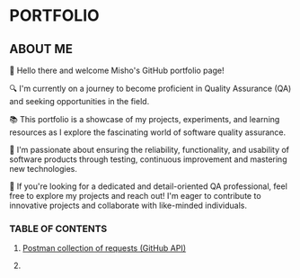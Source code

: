 # PORTFOLIO

## ABOUT ME

👋 Hello there and welcome Misho's GitHub portfolio page!

🔍 I'm currently on a journey to become proficient in Quality Assurance (QA) and seeking opportunities in the field.

📚 This portfolio is a showcase of my projects, experiments, and learning resources as I explore the fascinating world of software quality assurance.

🌱 I'm passionate about ensuring the reliability, functionality, and usability of software products through testing, continuous improvement and mastering new technologies.

💼 If you're looking for a dedicated and detail-oriented QA professional, feel free to explore my projects and reach out! I'm eager to contribute to innovative projects and collaborate with like-minded individuals.

### TABLE OF CONTENTS

1. [Postman collection of requests (GitHub API)](https://github.com/mimmato/portfolio/tree/Postman-collection/Postman%20Collections)

2.  